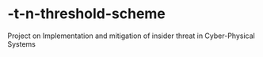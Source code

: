 # -t-n-threshold-scheme
Project on Implementation and mitigation of insider threat in  Cyber-Physical Systems

